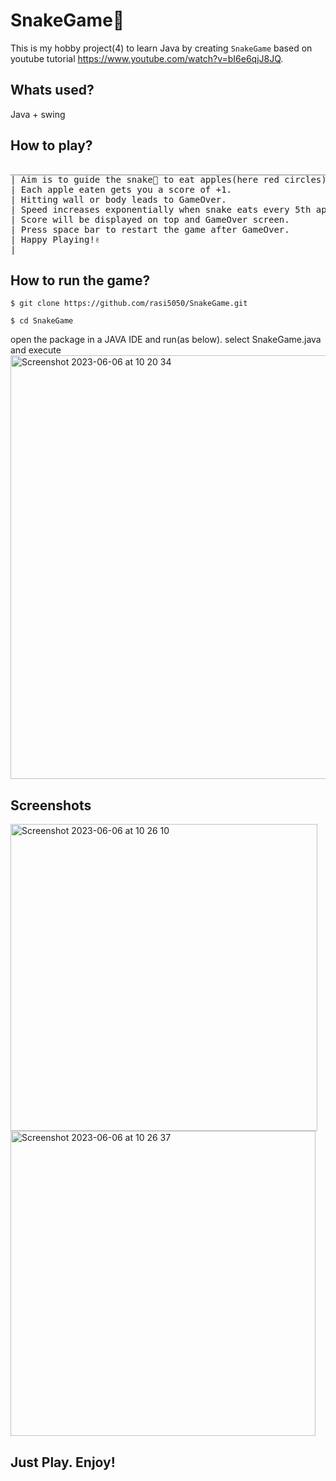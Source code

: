 # SnakeGame🐍
This is my hobby project(4) to learn Java by creating `SnakeGame` based on youtube tutorial https://www.youtube.com/watch?v=bI6e6qjJ8JQ.


## Whats used?
Java + swing

## How to play?
<pre>
___________________________________________________________________
| Aim is to guide the snake🐍 to eat apples(here red circles).    |
| Each apple eaten gets you a score of +1.                        | 
| Hitting wall or body leads to GameOver.                         |
| Speed increases exponentially when snake eats every 5th apple.  |
| Score will be displayed on top and GameOver screen.             | 
| Press space bar to restart the game after GameOver.             |
| Happy Playing!✌️                                                 |
|_________________________________________________________________|
</pre>

## How to run the game?

`$ git clone https://github.com/rasi5050/SnakeGame.git`

`$ cd SnakeGame`

open the package in a JAVA IDE and run(as below).
select SnakeGame.java and execute
<img width="678" alt="Screenshot 2023-06-06 at 10 20 34" src="https://github.com/rasi5050/SnakeGame/assets/12760472/58049b69-a2c5-4ab1-af1d-a6e60835cd10">



## Screenshots
<img width="491" alt="Screenshot 2023-06-06 at 10 26 10" src="https://github.com/rasi5050/SnakeGame/assets/12760472/708baf48-414c-43a9-9939-9a70f058a2d1">
<img width="488" alt="Screenshot 2023-06-06 at 10 26 37" src="https://github.com/rasi5050/SnakeGame/assets/12760472/c1b0bac2-05fe-4bf2-845c-ba479a26549b">


## Just Play. Enjoy!
